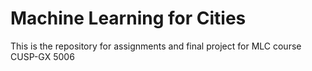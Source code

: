 # Machine Learning for Cities
This is the repository for assignments and final project for  MLC course CUSP-GX 5006

